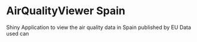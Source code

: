 # AirQualityViewer Spain
Shiny Application to view the air quality data in Spain published by EU
Data used can
